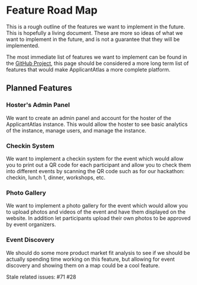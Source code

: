 # Feature Road Map

This is a rough outline of the features we want to implement in the future. This is hopefully a living document. These are more so ideas of what we want to implement in the future, and is not a guarantee that they will be implemented.

The most immediate list of features we want to implement can be found in the [GitHub Project](https://github.com/users/davidteather/projects/5/views/2), this page should be considered a more long term list of features that would make ApplicantAtlas a more complete platform.

## Planned Features

### Hoster's Admin Panel

We want to create an admin panel and account for the hoster of the ApplicantAtlas instance. This would allow the hoster to see basic analytics of the instance, manage users, and manage the instance.

### Checkin System

We want to implement a checkin system for the event which would allow you to print out a QR code for each participant and allow you to check them into different events by scanning the QR code such as for our hackathon: checkin, lunch 1, dinner, workshops, etc.

### Photo Gallery

We want to implement a photo gallery for the event which would allow you to upload photos and videos of the event and have them displayed on the website. In addition let participants upload their own photos to be approved by event organizers.

### Event Discovery

We should do some more product market fit analysis to see if we should be actually spending time working on this feature, but allowing for event discovery and showing them on a map could be a cool feature.

Stale related issues: #71 #28
